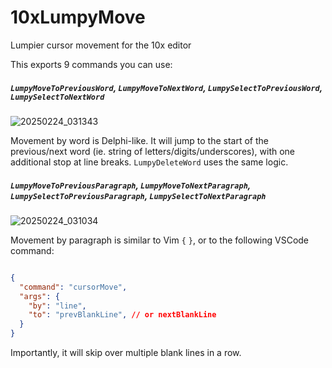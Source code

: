 # 10xLumpyMove
Lumpier cursor movement for the 10x editor

This exports 9 commands you can use:
##### `LumpyMoveToPreviousWord`, `LumpyMoveToNextWord`, `LumpySelectToPreviousWord`, `LumpySelectToNextWord`

![20250224_031343](https://github.com/user-attachments/assets/b375b4fc-fe98-46e1-9cfe-e8579884e528)

Movement by word is Delphi-like. It will jump to the start of the previous/next word (ie. string of letters/digits/underscores), with one additional stop at line breaks.
`LumpyDeleteWord` uses the same logic.

##### `LumpyMoveToPreviousParagraph`, `LumpyMoveToNextParagraph`, `LumpySelectToPreviousParagraph`, `LumpySelectToNextParagraph`

![20250224_031034](https://github.com/user-attachments/assets/f280d605-bcf2-496e-8cb1-26347e97b83d)

Movement by paragraph is similar to Vim `{` `}`, or to the following VSCode command:
  ```json

  {
    "command": "cursorMove",
    "args": {
      "by": "line",
      "to": "prevBlankLine", // or nextBlankLine
    }
  }
  ```
Importantly, it will skip over multiple blank lines in a row.
